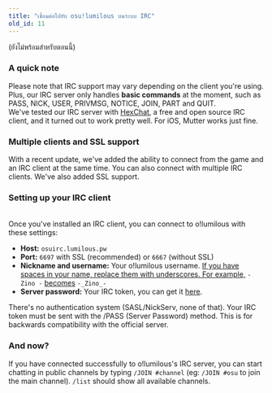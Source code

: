 ```yaml
---
title: "เชื่อมต่อไปยับ osu!lumilous บนระบบ IRC"
old_id: 11
---
```


(ยังไม่พร้อมสำหรับตอนนี้)

### A quick note
Please note that IRC support may vary depending on the client you're using. Plus, our IRC server only handles **basic commands** at the moment, such as PASS, NICK, USER, PRIVMSG, NOTICE, JOIN, PART and QUIT.  
We've tested our IRC server with [HexChat](https://hexchat.github.io), a free and open source IRC client, and it turned out to work pretty well. For iOS, Mutter works just fine.

### Multiple clients and SSL support
With a recent update, we've added the ability to connect from the game and an IRC client at the same time. You can also connect with multiple IRC clients. We've also added SSL support.

### Setting up your IRC client
<br>
Once you've installed an IRC client, you can connect to o!lumilous with these settings:  

- **Host:** `osuirc.lumilous.pw`  
- **Port:** `6697` with SSL (recommended) or `6667` (without SSL)  
- **Nickname and username:** Your o!lumilous username. <u>If you have spaces in your name, replace them with underscores. For example,</u> `- Zino -` <u>becomes</u> `-_Zino_-`  
- **Server password:** Your IRC token, you can get it [here](/irc).  

There's no authentication system (SASL/NickServ, none of that). Your IRC token must be sent with the /PASS (Server Password) method. This is for backwards compatibility with the official server.

### And now?
If you have connected successfully to o!lumilous's IRC server, you can start chatting in public channels by typing `/JOIN #channel` (eg: `/JOIN #osu` to join the main channel). `/list` should show all available channels.
